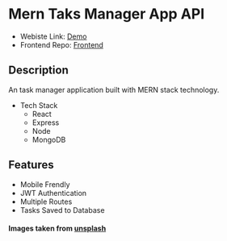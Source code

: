 # Mern Taks Manager App API

- Webiste Link: [Demo](https://mern-todo-app-4jen.onrender.com)
- Frontend Repo: [Frontend](https://github.com/aliasif1/mern_todo_app)

## Description
An task manager application built with MERN stack technology. 

- Tech Stack
    - React
    - Express
    - Node
    - MongoDB

## Features
- Mobile Frendly 
- JWT Authentication
- Multiple Routes
- Tasks Saved to Database

#### Images taken from [unsplash](https://unsplash.com/)
